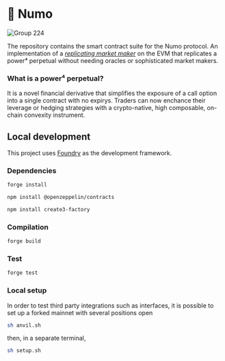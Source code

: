 # 🤖 Numo

![Group 224](https://github.com/numotrade/numo/assets/44106773/6e2e3ef8-708c-4e4b-90e6-0d332c9cdea0)


The repository contains the smart contract suite for the Numo protocol. An implementation of a [*replicating market maker*](https://arxiv.org/abs/2103.14769) on the EVM that replicates a power⁴ perpetual without needing oracles or sophisticated market makers.

### What is a power⁴ perpetual? 

It is a novel financial derivative that simplifies the exposure of a call option into a single contract with no expirys. Traders can now enchance their leverage or hedging strategies with a crypto-native, high composable, on-chain convexity instrument. 

## Local development

This project uses [Foundry](https://github.com/foundry-rs/foundry) as the development framework.

### Dependencies

```bash
forge install
```

```bash
npm install @openzeppelin/contracts
```

```bash
npm install create3-factory
```

### Compilation

```bash
forge build
```

### Test

```bash
forge test
```

### Local setup

In order to test third party integrations such as interfaces, it is possible to set up a forked mainnet with several positions open

```bash
sh anvil.sh
```

then, in a separate terminal,

```bash
sh setup.sh
```
